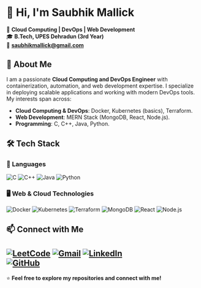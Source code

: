 
# 👋 Hi, I'm Saubhik Mallick

🚀 **Cloud Computing | DevOps | Web Development**  
🎓 **B.Tech, UPES Dehradun (3rd Year)**  
📧 **[saubhikmallick@gmail.com](mailto:saubhikmallick@gmail.com)**  

## 🔹 About Me
I am a passionate **Cloud Computing and DevOps Engineer** with containerization, automation, and web development expertise. I specialize in deploying scalable applications and working with modern DevOps tools. My interests span across:
- **Cloud Computing & DevOps**: Docker, Kubernetes (basics), Terraform.
- **Web Development**: MERN Stack (MongoDB, React, Node.js).
- **Programming**: C, C++, Java, Python.

## 🛠️ Tech Stack

### 🚀 Languages
![C](https://img.shields.io/badge/C-00599C?style=for-the-badge&logo=c&logoColor=white)
![C++](https://img.shields.io/badge/C++-00599C?style=for-the-badge&logo=c%2B%2B&logoColor=white)
![Java](https://img.shields.io/badge/Java-007396?style=for-the-badge&logo=java&logoColor=white)
![Python](https://img.shields.io/badge/Python-3776AB?style=for-the-badge&logo=python&logoColor=white)

### 🖥️ Web & Cloud Technologies
![Docker](https://img.shields.io/badge/Docker-2496ED?style=for-the-badge&logo=docker&logoColor=white)
![Kubernetes](https://img.shields.io/badge/Kubernetes-326CE5?style=for-the-badge&logo=kubernetes&logoColor=white)
![Terraform](https://img.shields.io/badge/Terraform-623CE4?style=for-the-badge&logo=terraform&logoColor=white)
![MongoDB](https://img.shields.io/badge/MongoDB-47A248?style=for-the-badge&logo=mongodb&logoColor=white)
![React](https://img.shields.io/badge/React-61DAFB?style=for-the-badge&logo=react&logoColor=white)
![Node.js](https://img.shields.io/badge/Node.js-339933?style=for-the-badge&logo=nodedotjs&logoColor=white)

## 📫 Connect with Me
[![LeetCode](https://img.shields.io/badge/LeetCode-FFA116?style=for-the-badge&logo=leetcode&logoColor=white)](https://leetcode.com/u/Saubhik2003/)
[![Gmail](https://img.shields.io/badge/Gmail-D14836?style=for-the-badge&logo=gmail&logoColor=white)](mailto:saubhikmallick@gmail.com)
[![LinkedIn](https://img.shields.io/badge/LinkedIn-0077B5?style=for-the-badge&logo=linkedin&logoColor=white)](https://www.linkedin.com/in/saubhikmallick)  
[![GitHub](https://img.shields.io/badge/GitHub-181717?style=for-the-badge&logo=github&logoColor=white)](https://github.com/SaubhikMallick)
---
⭐️ **Feel free to explore my repositories and connect with me!**
